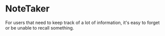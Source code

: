 # NoteTaker
For users that need to keep track of a lot of information, it's easy to forget or be unable to recall something. 
